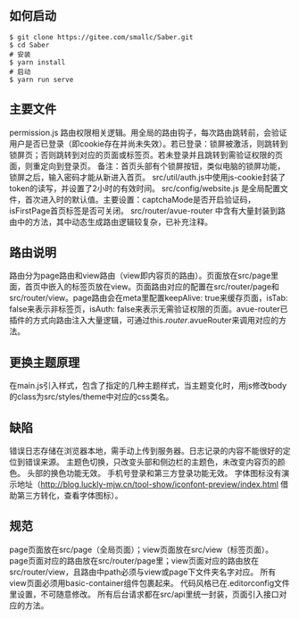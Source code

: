  

## 如何启动
```
$ git clone https://gitee.com/smallc/Saber.git
$ cd Saber
# 安装
$ yarn install
# 启动
$ yarn run serve     
```
## 主要文件
permission.js 路由权限相关逻辑。用全局的路由钩子，每次路由跳转前，会验证用户是否已登录（即cookie存在并尚未失效）。若已登录：锁屏被激活，则跳转到锁屏页；否则跳转到对应的页面或标签页。若未登录并且跳转到需验证权限的页面，则重定向到登录页。
备注：首页头部有个锁屏按钮，类似电脑的锁屏功能，锁屏之后，输入密码才能从新进入首页。
src/util/auth.js中使用js-cookie封装了token的读写，并设置了2小时的有效时间。
src/config/website.js 是全局配置文件，首次进入时的默认值。主要设置：captchaMode是否开启验证码，isFirstPage首页标签是否可关闭。
src/router/avue-router 中含有大量封装到路由中的方法，其中动态生成路由逻辑较复杂，已补充注释。

## 路由说明
路由分为page路由和view路由（view即内容页的路由）。页面放在src/page里面，首页中嵌入的标签页放在view。页面路由对应的配置在src/router/page和src/router/view。page路由会在meta里配置keepAlive: true来缓存页面，isTab: false来表示非标签页，isAuth: false来表示无需验证权限的页面。avue-router已插件的方式向路由注入大量逻辑，可通过this.$router.$avueRouter来调用对应的方法。
## 更换主题原理
在main.js引入样式，包含了指定的几种主题样式，当主题变化时，用js修改body的class为src/styles/theme中对应的css类名。
## 缺陷
错误日志存储在浏览器本地，需手动上传到服务器。日志记录的内容不能很好的定位到错误来源。
主题色切换，只改变头部和侧边栏的主题色，未改变内容页的颜色。
头部的换色功能无效。
手机号登录和第三方登录功能无效。
字体图标没有演示地址（http://blog.luckly-mjw.cn/tool-show/iconfont-preview/index.html 借助第三方转化，查看字体图标）。

## 规范
page页面放在src/page（全局页面）；view页面放在src/view（标签页面）。
page页面对应的路由放在src/router/page里；view页面对应的路由放在src/router/view，且路由中path必须与view或page下文件夹名字对应。
所有view页面必须用basic-container组件包裹起来。
代码风格已在.editorconfig文件里设置，不可随意修改。
所有后台请求都在src/api里统一封装，页面引入接口对应的方法。